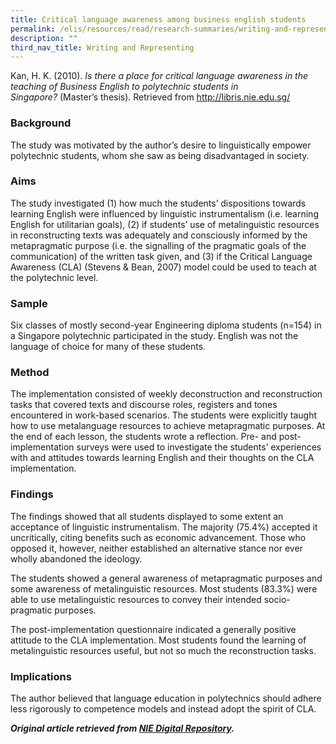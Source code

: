 ```yaml
---
title: Critical language awareness among business english students
permalink: /elis/resources/read/research-summaries/writing-and-representing/critical-language-awareness/
description: ""
third_nav_title: Writing and Representing
---
```

Kan, H. K. (2010). _Is there a place for critical language awareness in the teaching of Business English to polytechnic students in Singapore?_ (Master’s thesis). Retrieved from http://libris.nie.edu.sg/

### Background

The study was motivated by the author’s desire to linguistically empower polytechnic students, whom she saw as being disadvantaged in society.

### Aims

The study investigated (1) how much the students’ dispositions towards learning English were influenced by linguistic instrumentalism (i.e. learning English for utilitarian goals), (2) if students’ use of metalinguistic resources in reconstructing texts was adequately and consciously informed by the metapragmatic purpose (i.e. the signalling of the pragmatic goals of the communication) of the written task given, and (3) if the Critical Language Awareness (CLA) (Stevens & Bean, 2007) model could be used to teach at the polytechnic level.

### Sample

Six classes of mostly second-year Engineering diploma students (n=154) in a Singapore polytechnic participated in the study. English was not the language of choice for many of these students.

### Method

The implementation consisted of weekly deconstruction and reconstruction tasks that covered texts and discourse roles, registers and tones encountered in work-based scenarios. The students were explicitly taught how to use metalanguage resources to achieve metapragmatic purposes. At the end of each lesson, the students wrote a reflection. Pre- and post-implementation surveys were used to investigate the students’ experiences with and attitudes towards learning English and their thoughts on the CLA implementation.

### Findings

The findings showed that all students displayed to some extent an acceptance of linguistic instrumentalism. The majority (75.4%) accepted it uncritically, citing benefits such as economic advancement. Those who opposed it, however, neither established an alternative stance nor ever wholly abandoned the ideology.

The students showed a general awareness of metapragmatic purposes and some awareness of metalinguistic resources. Most students (83.3%) were able to use metalinguistic resources to convey their intended socio-pragmatic purposes.

The post-implementation questionnaire indicated a generally positive attitude to the CLA implementation. Most students found the learning of metalinguistic resources useful, but not so much the reconstruction tasks.

### Implications

The author believed that language education in polytechnics should adhere less rigorously to competence models and instead adopt the spirit of CLA.


**_Original article retrieved from [NIE Digital Repository](https://repository.nie.edu.sg/)._**